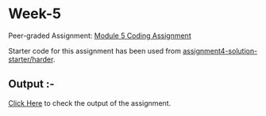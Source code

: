 # Week-5
Peer-graded Assignment: <a href="https://github.com/jhu-ep-coursera/fullstack-course4/blob/master/assignments/assignment5/Assignment-5.md" target="_blank">Module 5 Coding Assignment</a>

Starter code for this assignment has been used from <a href="https://github.com/jhu-ep-coursera/fullstack-course4/tree/master/assignments/assignment5/assignment5-solution-starter">assignment4-solution-starter/harder</a>.
## Output :-
<a href="https://souvikmajumder26.github.io/HTML-CSS-and-JavaScript-for-Web-Developers/Week-5/" target="_blank">Click Here</a> to check the output of the assignment.
